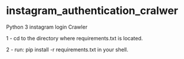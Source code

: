 # instagram_authentication_cralwer

Python 3 instagram login Crawler


1 - cd to the directory where requirements.txt is located.

2 - run: pip install -r requirements.txt in your shell.
